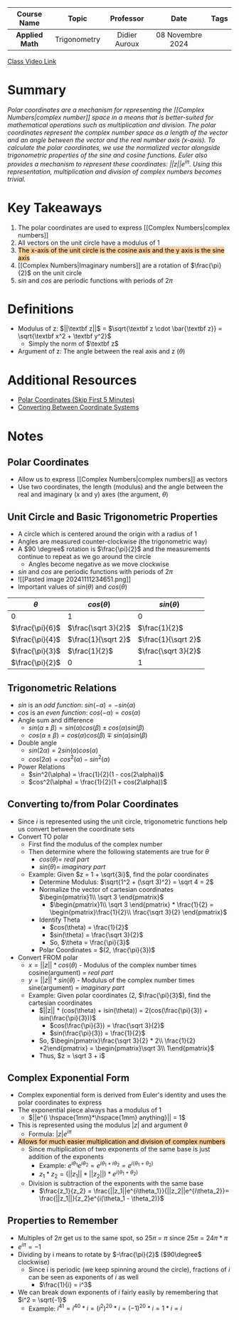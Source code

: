 |   Course Name    |    Topic     |   Professor   |       Date       | Tags |
| :--------------: | :----------: | :-----------: | :--------------: | :--: |
| **Applied Math** | Trigonometry | Didier Auroux | 08 Novembre 2024 |      |

[Class Video Link](URL)

# Summary
*Polar coordinates are a mechanism for representing the [[Complex Numbers|complex number]] space in a means that is better-suited for mathematical operations such as multiplication and division. The polar coordinates represent the complex number space as a length of the vector and an angle between the vector and the real number axis (x-axis). To calculate the polar coordinates, we use the normalized vector alongside trigonometric properties of the sine and cosine functions. Euler also provides a mechanism to represent these coordinates: $||z||e^{i\pi}$. Using this representation, multiplication and division of complex numbers becomes trivial.*

# Key Takeaways
1. The polar coordinates are used to express [[Complex Numbers|complex numbers]]
2. All vectors on the unit circle have a modulus of 1
3. <mark style="background: #FFB86CA6;">The x-axis of the unit circle is the cosine axis and the y axis is the sine axis</mark>
4. [[Complex Numbers|Imaginary numbers]] are a rotation of $\frac{\pi}{2}$ on the unit circle
5. $sin$ and $cos$ are periodic functions with periods of $2\pi$

# Definitions
- Modulus of z: $||\textbf z||$ = $\sqrt{\textbf z \cdot \bar{\textbf z}} = \sqrt{\textbf x^2 + \textbf y^2}$ 
	- Simply the norm of $\textbf z$
- Argument of z: The angle between the real axis and z ($\theta$)

# Additional Resources
- [Polar Coordinates (Skip First 5 Minutes)](https://www.youtube.com/watch?v=cEwmlyaxLKQ)
- [Converting Between Coordinate Systems](https://www.mathsisfun.com/polar-cartesian-coordinates.html)

# Notes
## Polar Coordinates
- Allow us to express [[Complex Numbers|complex numbers]] as vectors
- Use two coordinates, the length (modulus) and the angle between the real and imaginary (x and y) axes (the argument, $\theta$)

## Unit Circle and Basic Trigonometric Properties
- A circle which is centered around the origin with a radius of 1
- Angles are measured counter-clockwise (the trigonometric way)
- A $90 \degree$ rotation is $\frac{\pi}{2}$ and the measurements continue to repeat as we go around the circle
	- Angles become negative as we move clockwise
- $sin$ and $cos$ are periodic functions with periods of $2\pi$
- ![[Pasted image 20241111234651.png]]
- Important values of $sin(\theta)$ and $cos(\theta)$

| $\theta$        | $cos(\theta)$       | $sin(\theta)$       |
| --------------- | ------------------- | ------------------- |
| 0               | 1                   | 0                   |
| $\frac{\pi}{6}$ | $\frac{\sqrt 3}{2}$ | $\frac{1}{2}$       |
| $\frac{\pi}{4}$ | $\frac{1}{\sqrt 2}$ | $\frac{1}{\sqrt 2}$ |
| $\frac{\pi}{3}$ | $\frac{1}{2}$       | $\frac{\sqrt 3}{2}$ |
| $\frac{\pi}{2}$ | 0                   | 1                   |
## Trigonometric Relations
- $sin$ is an *odd function*: $sin(-\alpha) = -sin(\alpha)$
- $cos$ is an *even function*: $cos(-\alpha) = cos(\alpha)$
- Angle sum and difference
	- $sin(\alpha \pm \beta) = sin(\alpha)cos(\beta) \pm cos(\alpha)sin(\beta)$
	- $cos(\alpha \pm \beta) = cos(\alpha)cos(\beta) \mp sin(\alpha)sin(\beta)$
- Double angle
	- $sin(2\alpha) = 2sin(\alpha)cos(\alpha)$
	- $cos(2\alpha) = cos^2(\alpha) - sin^2(\alpha)$
- Power Relations
	- $sin^2(\alpha) = \frac{1}{2}(1 - cos(2\alpha))$
	- $cos^2(\alpha) = \frac{1}{2}(1 + cos(2\alpha))$
## Converting to/from Polar Coordinates
- Since $i$ is represented using the unit circle, trigonometric functions help us convert between the coordinate sets
- Convert TO polar
	- First find the modulus of the complex number
	- Then determine where the following statements are true for $\theta$
		- $cos(\theta) =$ *real part*
		- $sin(\theta) =$ *imaginary part*
	- Example: Given $z = 1 + \sqrt{3i}$, find the polar coordinates
		- Determine Modulus: $\sqrt{1^2 + (\sqrt 3)^2} = \sqrt 4 = 2$
		- Normalize the vector of cartesian coordinates $\begin{pmatrix}1\\ \sqrt 3 \end{pmatrix}$
			- $\begin{pmatrix}1\\ \sqrt 3 \end{pmatrix} * \frac{1}{2} = \begin{pmatrix}\frac{1}{2}\\ \frac{\sqrt 3}{2} \end{pmatrix}$
		- Identify Theta
			- $cos(\theta) = \frac{1}{2}$
			- $sin(\theta) = \frac{\sqrt 3}{2}$
			- So, $\theta = \frac{\pi}{3}$
		- Polar Coordinates = $(2, \frac{\pi}{3})$
- Convert FROM polar
	- $x = ||z|| * cos(\theta)$ - Modulus of the complex number times cosine(argument) = *real part*
	- $y = ||z|| * sin(\theta)$ - Modulus of the complex number times sine(argument) = *imaginary part*
	- Example: Given polar coordinates (2, $\frac{\pi}{3}$), find the cartesian coordinates
		- $||z|| * (cos(\theta) + isin(\theta)) = 2(cos(\frac{\pi}{3}) + isin(\frac{\pi}{3}))$
			- $cos(\frac{\pi}{3}) = \frac{\sqrt 3}{2}$
			- $sin(\frac{\pi}{3}) = \frac{1}{2}$
		- So, $\begin{pmatrix}\frac{\sqrt 3}{2} * 2\\ \frac{1}{2} *2\end{pmatrix} = \begin{pmatrix}\sqrt 3\\ 1\end{pmatrix}$
		- Thus, $z = \sqrt 3 + i$
## Complex Exponential Form
- Complex exponential form is derived from Euler's identity and uses the polar coordinates to express
- The exponential piece always has a modulus of 1
	- $||e^{i \hspace{1mm}*\hspace{1mm} anything}|| = 1$
- This is represented using the modulus $|z|$ and argument $\theta$ 
	- Formula: $|z|e^{i\pi}$
- <mark style="background: #FFB86CA6;">Allows for much easier multiplication and division of complex numbers</mark>
	- Since multiplication of two exponents of the same base is just addition of the exponents
		- Example: $e^{i\theta_1}e^{i\theta_2} = e^{i\theta_1 + i\theta_2} = e^{i(\theta_1 + \theta_2)}$
		- $z_1 * z_2 = (||z_1|| * ||z_2||) * e^{i(\theta_1 + \theta_2)}$
	- Division is subtraction of the exponents with the same base
		- $\frac{z_1}{z_2} = \frac{||z_1||e^{i\theta_1}}{||z_2||e^{i\theta_2}}= \frac{||z_1||}{z_2}e^{i(\theta_1 - \theta_2)}$
## Properties to Remember
- Multiples of $2\pi$ get us to the same spot, so $25\pi$ = $\pi$ since $25\pi = 24\pi * \pi$
- $e^{i\pi} = -1$
- Dividing by i means to rotate by $-\frac{\pi}{2}$ ($90\degree$ clockwise)
	- Since i is periodic (we keep spinning around the circle), fractions of $i$ can be seen as exponents of $i$ as well
		- $\frac{1}{i} = i^3$
- We can break down exponents of $i$ fairly easily by remembering that $i^2 = \sqrt{-1}$
	- Example: $i^{41} = i^{40}*i= ({i^{2}})^{20} * i = (-1)^{20} * i = 1 * i = i$
